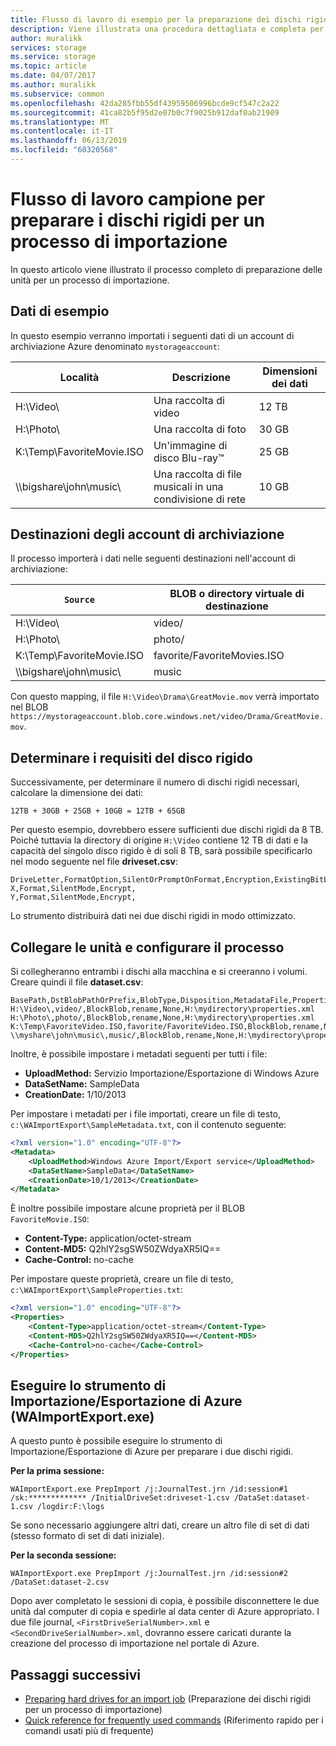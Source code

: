 ```yaml
---
title: Flusso di lavoro di esempio per la preparazione dei dischi rigidi per un processo di importazione in Importazione/Esportazione di Azure | Documentazione Microsoft
description: Viene illustrata una procedura dettagliata e completa per la preparazione delle unità per un processo di importazione nel servizio Importazione/Esportazione di Azure.
author: muralikk
services: storage
ms.service: storage
ms.topic: article
ms.date: 04/07/2017
ms.author: muralikk
ms.subservice: common
ms.openlocfilehash: 42da285fbb55df43959506996bcde9cf547c2a22
ms.sourcegitcommit: 41ca82b5f95d2e07b0c7f9025b912daf0ab21909
ms.translationtype: MT
ms.contentlocale: it-IT
ms.lasthandoff: 06/13/2019
ms.locfileid: "60320568"
---
```

# <a name="sample-workflow-to-prepare-hard-drives-for-an-import-job"></a>Flusso di lavoro campione per preparare i dischi rigidi per un processo di importazione

In questo articolo viene illustrato il processo completo di preparazione delle unità per un processo di importazione.

## <a name="sample-data"></a>Dati di esempio

In questo esempio verranno importati i seguenti dati di un account di archiviazione Azure denominato `mystorageaccount`:

|Località|Descrizione|Dimensioni dei dati|
|--------------|-----------------|-----|
|H:\Video\ |Una raccolta di video|12 TB|
|H:\Photo\ |Una raccolta di foto|30 GB|
|K:\Temp\FavoriteMovie.ISO|Un'immagine di disco Blu-ray™|25 GB|
|\\\bigshare\john\music\ |Una raccolta di file musicali in una condivisione di rete|10 GB|

## <a name="storage-account-destinations"></a>Destinazioni degli account di archiviazione

Il processo importerà i dati nelle seguenti destinazioni nell'account di archiviazione:

|`Source`|BLOB o directory virtuale di destinazione|
|------------|-------------------------------------------|
|H:\Video\ |video/|
|H:\Photo\ |photo/|
|K:\Temp\FavoriteMovie.ISO|favorite/FavoriteMovies.ISO|
|\\\bigshare\john\music\ |music|

Con questo mapping, il file `H:\Video\Drama\GreatMovie.mov` verrà importato nel BLOB `https://mystorageaccount.blob.core.windows.net/video/Drama/GreatMovie.mov`.

## <a name="determine-hard-drive-requirements"></a>Determinare i requisiti del disco rigido

Successivamente, per determinare il numero di dischi rigidi necessari, calcolare la dimensione dei dati:

`12TB + 30GB + 25GB + 10GB = 12TB + 65GB`

Per questo esempio, dovrebbero essere sufficienti due dischi rigidi da 8 TB. Poiché tuttavia la directory di origine `H:\Video` contiene 12 TB di dati e la capacità del singolo disco rigido è di soli 8 TB, sarà possibile specificarlo nel modo seguente nel file **driveset.csv**:

```
DriveLetter,FormatOption,SilentOrPromptOnFormat,Encryption,ExistingBitLockerKey
X,Format,SilentMode,Encrypt,
Y,Format,SilentMode,Encrypt,
```
Lo strumento distribuirà dati nei due dischi rigidi in modo ottimizzato.

## <a name="attach-drives-and-configure-the-job"></a>Collegare le unità e configurare il processo
Si collegheranno entrambi i dischi alla macchina e si creeranno i volumi. Creare quindi il file **dataset.csv**:
```
BasePath,DstBlobPathOrPrefix,BlobType,Disposition,MetadataFile,PropertiesFile
H:\Video\,video/,BlockBlob,rename,None,H:\mydirectory\properties.xml
H:\Photo\,photo/,BlockBlob,rename,None,H:\mydirectory\properties.xml
K:\Temp\FavoriteVideo.ISO,favorite/FavoriteVideo.ISO,BlockBlob,rename,None,H:\mydirectory\properties.xml
\\myshare\john\music\,music/,BlockBlob,rename,None,H:\mydirectory\properties.xml
```

Inoltre, è possibile impostare i metadati seguenti per tutti i file:

* **UploadMethod:** Servizio Importazione/Esportazione di Windows Azure
* **DataSetName:** SampleData
* **CreationDate:** 1/10/2013

Per impostare i metadati per i file importati, creare un file di testo, `c:\WAImportExport\SampleMetadata.txt`, con il contenuto seguente:

```xml
<?xml version="1.0" encoding="UTF-8"?>
<Metadata>
    <UploadMethod>Windows Azure Import/Export service</UploadMethod>
    <DataSetName>SampleData</DataSetName>
    <CreationDate>10/1/2013</CreationDate>
</Metadata>
```

È inoltre possibile impostare alcune proprietà per il BLOB `FavoriteMovie.ISO`:

* **Content-Type:** application/octet-stream
* **Content-MD5:** Q2hlY2sgSW50ZWdyaXR5IQ==
* **Cache-Control:** no-cache

Per impostare queste proprietà, creare un file di testo, `c:\WAImportExport\SampleProperties.txt`:

```xml
<?xml version="1.0" encoding="UTF-8"?>
<Properties>
    <Content-Type>application/octet-stream</Content-Type>
    <Content-MD5>Q2hlY2sgSW50ZWdyaXR5IQ==</Content-MD5>
    <Cache-Control>no-cache</Cache-Control>
</Properties>
```

## <a name="run-the-azure-importexport-tool-waimportexportexe"></a>Eseguire lo strumento di Importazione/Esportazione di Azure (WAImportExport.exe)

A questo punto è possibile eseguire lo strumento di Importazione/Esportazione di Azure per preparare i due dischi rigidi.

**Per la prima sessione:**

```
WAImportExport.exe PrepImport /j:JournalTest.jrn /id:session#1  /sk:************* /InitialDriveSet:driveset-1.csv /DataSet:dataset-1.csv /logdir:F:\logs
```

Se sono necessario aggiungere altri dati, creare un altro file di set di dati (stesso formato di set di dati iniziale).

**Per la seconda sessione:**

```
WAImportExport.exe PrepImport /j:JournalTest.jrn /id:session#2  /DataSet:dataset-2.csv
```

Dopo aver completato le sessioni di copia, è possibile disconnettere le due unità dal computer di copia e spedirle al data center di Azure appropriato. I due file journal, `<FirstDriveSerialNumber>.xml` e `<SecondDriveSerialNumber>.xml`, dovranno essere caricati durante la creazione del processo di importazione nel portale di Azure.

## <a name="next-steps"></a>Passaggi successivi

* [Preparing hard drives for an import job](../storage-import-export-tool-preparing-hard-drives-import.md) (Preparazione dei dischi rigidi per un processo di importazione)
* [Quick reference for frequently used commands](../storage-import-export-tool-quick-reference.md) (Riferimento rapido per i comandi usati più di frequente)
